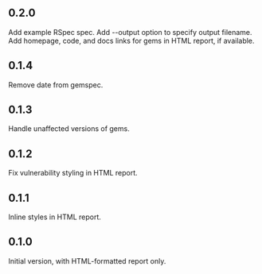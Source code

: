 ## 0.2.0
Add example RSpec spec.
Add --output option to specify output filename.
Add homepage, code, and docs links for gems in HTML report, if available.
## 0.1.4
Remove date from gemspec.
## 0.1.3
Handle unaffected versions of gems.
## 0.1.2
Fix vulnerability styling in HTML report.
## 0.1.1
Inline styles in HTML report.
## 0.1.0
Initial version, with HTML-formatted report only.
